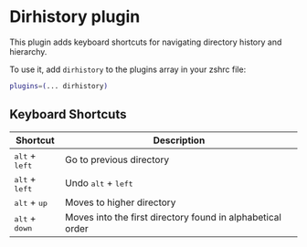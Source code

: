 # Dirhistory plugin

This plugin adds keyboard shortcuts for navigating directory history and hierarchy.

To use it, add `dirhistory` to the plugins array in your zshrc file:

```zsh
plugins=(... dirhistory)
```
## Keyboard Shortcuts

| Shortcut                         | Description                                                |
|----------------------------------|------------------------------------------------------------|
| <kbd>alt</kbd> + <kbd>left</kbd> | Go to previous directory                                   |
| <kbd>alt</kbd> + <kbd>left</kbd> | Undo <kbd>alt</kbd> + <kbd>left</kbd>                      |
| <kbd>alt</kbd> + <kbd>up</kbd>   | Moves to higher directory                                  |
| <kbd>alt</kbd> + <kbd>down</kbd> | Moves into the first directory found in alphabetical order |
